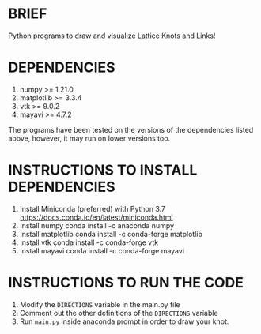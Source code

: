 # BRIEF
Python programs to draw and visualize Lattice Knots and Links!

# DEPENDENCIES
1. numpy >= 1.21.0
2. matplotlib >= 3.3.4
3. vtk >= 9.0.2
4. mayavi >= 4.7.2

The programs have been tested on the versions of the dependencies listed above, however, it may run on lower versions too.

# INSTRUCTIONS TO INSTALL DEPENDENCIES
1. Install Miniconda (preferred) with Python 3.7
https://docs.conda.io/en/latest/miniconda.html
2. Install numpy
conda install -c anaconda numpy
3. Install matplotlib
conda install -c conda-forge matplotlib 
4. Install vtk
conda install -c conda-forge vtk
5. Install mayavi
conda install -c conda-forge mayavi

# INSTRUCTIONS TO RUN THE CODE
1. Modify the `DIRECTIONS` variable in the main.py file
2. Comment out the other definitions of the `DIRECTIONS` variable
3. Run `main.py` inside anaconda prompt in order to draw your knot.
